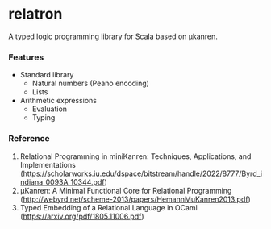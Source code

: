 # relatron

A typed logic programming library for Scala based on µkanren.

### Features
* Standard library
  * Natural numbers (Peano encoding)
  * Lists
* Arithmetic expressions
  * Evaluation
  * Typing

### Reference
1. Relational Programming in miniKanren: Techniques, Applications, and Implementations (https://scholarworks.iu.edu/dspace/bitstream/handle/2022/8777/Byrd_indiana_0093A_10344.pdf)
3. µKanren: A Minimal Functional Core for Relational Programming (http://webyrd.net/scheme-2013/papers/HemannMuKanren2013.pdf)
2. Typed Embedding of a Relational Language in OCaml (https://arxiv.org/pdf/1805.11006.pdf)
